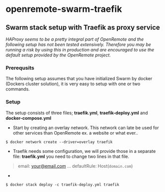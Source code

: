 # openremote-swarm-traefik
## Swarm stack setup with Traefik as proxy service
*HAProxy seems to be a pretty integral part of OpenRemote and the following setup has not been tested extensively. Therefore
you may be running a risk by using this in production and are encouraged to use the default setup provided by the OpenRemote project.*

### Prerequsits
The following setup assumes that you have initialized Swarm by docker (Dockers cluster solution), it is very easy to setup with one or two commands.

### Setup
The setup consists of three files; **traefik.yml**, **traefik-deploy.yml** and **docker-compose.yml**

- Start by creating an overlay network. This network can late be used for other services than OpenRemote ex. a website or what ever..

`$ docker network create --driver=overlay traefik`

- Traefik needs some configuration, we will provide those in a separate file: **traefik.yml** you need to change two lines in that file.
> email: your@email.com
>...
> defaultRule: Host(`domain.com`)

- 

`$ docker stack deploy -c traefik-deploy.yml traefik`
